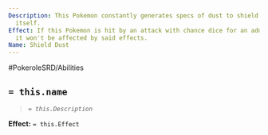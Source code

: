 ```yaml
---
Description: This Pokemon constantly generates specs of dust to shield and protect
  itself.
Effect: If this Pokemon is hit by an attack with chance dice for an additional effect,
  it won't be affected by said effects.
Name: Shield Dust
---
```


#PokeroleSRD/Abilities

## `= this.name`

> *`= this.Description`*

**Effect:** `= this.Effect`
